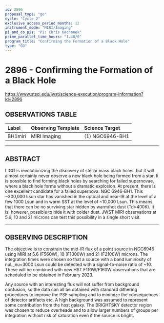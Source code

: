 ```yaml
---
id: 2896
proposal_type: "go"
cycle: "Cycle 2"
exclusive_access_period_months: 12
instrument_mode: "MIRI/Imaging"
pi_and_co_pis: "PI: Chris Kochanek"
prime_parallel_time_hours: "1.48/0"
program_title: "Confirming the Formation of a Black Hole"
type: "GO"
---
```

# 2896 - Confirming the Formation of a Black Hole
https://www.stsci.edu/jwst/science-execution/program-information?id=2896
## OBSERVATIONS TABLE
| Label   | Observing Template | Science Target  |
| :------ | :----------------- | :-------------- |
| BH1miri | MIRI Imaging       | (1) NGC6946-BH1 |

---

## ABSTRACT

LIGO is revolutionizing the discovery of stellar mass black holes, but it will almost certainly never observe a new black hole being formed from a star. It is possible to find forming black holes by searching for failed supernovae, where a black hole forms without a dramatic explosion. At present, there is one excellent candidate for a failed supernova: NGC 6946-BH1. This ~300,000 Lsun star has vanished in the optical and near-IR at the level of a few 1000 Lsun and in warm SST at the level of ~10,000 Lsun. This means that there can be no surviving star hidden by warm/hot dust (Td>400K). It is, however, possible to hide it with colder dust. JWST MIRI observations at 5.6, 10 and 21 microns can test this possibility in a single short visit.

---

## OBSERVING DESCRIPTION

The objective is to constrain the mid-IR flux of a point source in NGC6946 using MIRI at 5.6 (F560W), 10 (F1000W) and 21 (F2100W) microns. The integration times were chosen so that a source with a band luminosity of nuL_nu=3000 Lsun could be detected with a signal-to-noise ratio of ~10. These will be combined with new HST F110W/F160W observations that are scheduled to be obtained in February 2023.

Any source with an interesting flux will not suffer from background confusion, so the data can all be obtained with standard dithering procedures to improve the PSF sampling and to minimize the consequences of detector artifacts etc. A high background was assumed to represent some contribution from the host galaxy. The BRIGHTSKY detector region was chosen to reduce overheads and to allow larger numbers of groups per integration without risk of saturation even if the source is bright.